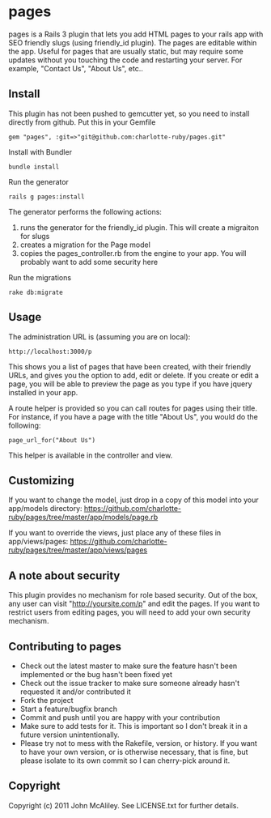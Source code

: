 # pages

pages is a Rails 3 plugin that lets you add HTML pages to your rails app with SEO friendly slugs (using friendly_id plugin).  The pages are editable within the app.  Useful for pages that are usually static, but may require some updates without you touching the code and restarting your server. For example, "Contact Us", "About Us", etc..

## Install

This plugin has not been pushed to gemcutter yet, so you need to install directly from github.  Put this in your Gemfile

    gem "pages", :git=>"git@github.com:charlotte-ruby/pages.git" 
    
Install with Bundler

    bundle install
   
Run the generator

    rails g pages:install
   
The generator performs the following actions:

1. runs the generator for the friendly_id plugin.  This will create a migraiton for slugs
2. creates a migration for the Page model
3. copies the pages_controller.rb from the engine to your app.  You will probably want to add some security here

Run the migrations

    rake db:migrate
    
## Usage

The administration URL is (assuming you are on local):

    http://localhost:3000/p
    
This shows you a list of pages that have been created, with their friendly URLs, and gives you the option to add, edit or delete.  If you create or edit a page, you will be able to preview the page as you type if you have jquery installed in your app.

A route helper is provided so you can call routes for pages using their title.  For instance, if you have a page with the title "About Us", you would do the following:

    page_url_for("About Us")
    
This helper is available in the controller and view.

## Customizing

If you want to change the model, just drop in a copy of this model into your app/models directory: https://github.com/charlotte-ruby/pages/tree/master/app/models/page.rb

If you want to override the views, just place any of these files in app/views/pages: https://github.com/charlotte-ruby/pages/tree/master/app/views/pages

## A note about security

This plugin provides no mechanism for role based security.  Out of the box, any user can visit "http://yoursite.com/p" and edit the pages.  If you want to restrict users from editing pages, you will need to add your own security mechanism.

## Contributing to pages
 
* Check out the latest master to make sure the feature hasn't been implemented or the bug hasn't been fixed yet
* Check out the issue tracker to make sure someone already hasn't requested it and/or contributed it
* Fork the project
* Start a feature/bugfix branch
* Commit and push until you are happy with your contribution
* Make sure to add tests for it. This is important so I don't break it in a future version unintentionally.
* Please try not to mess with the Rakefile, version, or history. If you want to have your own version, or is otherwise necessary, that is fine, but please isolate to its own commit so I can cherry-pick around it.

## Copyright

Copyright (c) 2011 John McAliley. See LICENSE.txt for
further details.


